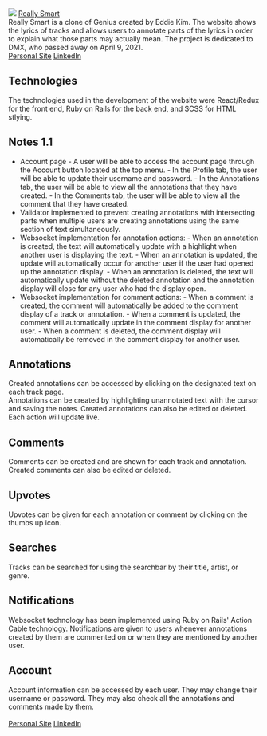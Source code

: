 <img src="https://github.com/thedaebu/reallysmart/blob/main/screenshots/reallysmart.png" />
<a href="https://reallysmart.onrender.com">Really Smart</a>
<br>
Really Smart is a clone of Genius created by Eddie Kim. The website shows the lyrics of tracks and allows users to annotate parts of the lyrics in order to explain what those parts may actually mean. The project is dedicated to DMX, who passed away on April 9, 2021.
<br>
<a href="https://eddie-kim.com/">Personal Site</a>
<a href="https://www.linkedin.com/in/edkim163/">LinkedIn</a>

## Technologies
The technologies used in the development of the website were React/Redux for the front end, Ruby on Rails for the back end, and SCSS for HTML stlying.

## Notes 1.1
- Account page
        - A user will be able to access the account page through the Account button located at the top menu.
        - In the Profile tab, the user will be able to update their username and password.
        - In the Annotations tab, the user will be able to view all the annotations that they have created.
        - In the Comments tab, the user will be able to view all the comment that they have created.
- Validator implemented to prevent creating annotations with intersecting parts when multiple users are creating annotations using the same section of text simultaneously.
- Websocket implementation for annotation actions:
        - When an annotation is created, the text will automatically update with a highlight when another user is displaying the text.
        - When an annotation is updated, the update will automatically occur for another user if the user had opened up the annotation display.
        - When an annotation is deleted, the text will automatically update without the deleted annotation and the annotation display will close for any user who had the display open.
- Websocket implementation for comment actions:
        - When a comment is created, the comment will automatically be added to the comment display of a track or annotation.
        - When a comment is updated, the comment will automatically update in the comment display for another user.
        - When a comment is deleted, the comment display will automatically be removed in the comment display for another user.

## Annotations
Created annotations can be accessed by clicking on the designated text on each track page.
<img src="https://raw.githubusercontent.com/thedaebu/reallysmart/main/public/annotation_open.gif" alt="" />
<br>
Annotations can be created by highlighting unannotated text with the cursor and saving the notes. Created annotations can also be edited or deleted. Each action will update live.
<img src="https://raw.githubusercontent.com/thedaebu/reallysmart/main/public/annotation_actions.gif" alt="" />

## Comments
Comments can be created and are shown for each track and annotation. Created comments can also be edited or deleted.
<img src="https://raw.githubusercontent.com/thedaebu/reallysmart/main/public/comment_actions.gif" alt="" />

## Upvotes
Upvotes can be given for each annotation or comment by clicking on the thumbs up icon.
<img src="https://raw.githubusercontent.com/thedaebu/reallysmart/main/public/vote_actions.gif" alt="" />

## Searches
Tracks can be searched for using the searchbar by their title, artist, or genre.
<img src="https://raw.githubusercontent.com/thedaebu/reallysmart/main/public/searches.gif" alt="" />

## Notifications
Websocket technology has been implemented using Ruby on Rails' Action Cable technology. Notifications are given to users whenever annotations created by them are commented on or when they are mentioned by another user.
<br>
<img src="https://raw.githubusercontent.com/thedaebu/reallysmart/main/public/notifications.gif" alt="" />

## Account
Account information can be accessed by each user. They may change their username or password. They may also check all the annotations and comments made by them.
<img src="https://raw.githubusercontent.com/thedaebu/reallysmart/main/public/account_actions.gif" alt="" />
<br>
<br>
<a href="https://eddie-kim.com/">Personal Site</a>
<a href="https://www.linkedin.com/in/edkim163/">LinkedIn</a>